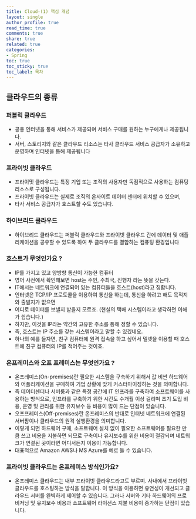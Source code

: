 ```yaml
---
title: Cloud-(1) 핵심 개념
layout: single
author_profile: true
read_time: true
comments: true
share: true
related: true
categories:
- Spring
toc: true
toc_sticky: true
toc_label: 목차
---
```


## 클라우드의 종류

### 퍼블릭 클라우드
- 공용 인터넷을 통해 서비스가 제공되며 서비스 구매를 원하는 누구에게나 제공됩니다. 
- 서버, 스토리지와 같은 클라우드 리소스는 타사 클라우드 서비스 공급자가 소유하고 운영하며 인터넷을 통해 제공됩니다

### 프라이빗 클라우드
- 프라이밋 클라우드는 특정 기업 또는 조직의 사용자만 독점적으로 사용하는 컴퓨팅 리소스로 구성됩니다.
- 프라이빗 클라우드는 실제로 조직의 온사이트 데이터 센터에 위치할 수 있으며, 
- 타사 서비스 공급자가 호스트할 수도 있습니다.

### 하이브리드 클라우드
- 하이브리드 클라우드는 퍼블릭 클라우드와 프라이빗 클라우드 간에 데이터 및 애플리케이션을 공유할 수 있도록 하여 두 클라우드를 결합하는 컴퓨팅 환경입니다

### 호스트가 무엇인가요 ? 
- IP를 가지고 있고 양방향 통신이 가능한 컴퓨터 
- 영어 사전에서 확인해보면 host는 주인, 주최국, 진행자 라는 뜻을 갖는다.
- IT에서는 네트워크에 연결되어 있는 컴퓨터들을 호스트(host)라고 칭합니다.
- 인터넷은 TCP/IP 프로토콜을 이용하여 통신을 하는데, 통신을 하려고 해도 목적지와 출발지가 없으면 
- 어디로 데이터를 보낼지 받을지 모르죠. (현실의 택배 시스템이라고 생각하면 이해가 쉽습니다.)
- 하지만, 이것을 IP라는 약간의 고유한 주소를 통해 정할 수 있습니다.
- 즉, 호스트는 IP 주소를 갖는 시스템이라고 말할 수 있겠네요.
- 하나의 예를 들자면, 친구 컴퓨터에 원격 접속을 하고 싶어서 텔넷을 이용할 때 호스트에 친구 컴퓨터의 IP를 적어주는 것이죠.


### 온프레미스와 오프 프레미스는 무엇인가요 ?
- 온프레미스(On-premises)란 필요한 시스템을 구축하기 위해서 값 비싼 하드웨어와 어플리케이션을 구매하여 기업 상황에 맞게 커스터마이징하는 것을 의미합니다. 
- 즉 데이터센터나 서버룸과 같은 특정 공간에 IT 인프라를 구축하여 소프트웨어를 사용하는 방식으로, 인프라를  구축하기 위한 시간도 수개월 이상 걸리며 초기 도입 비용, 운영 및 관리를 위한 유지보수 등 비용이 많이 드는 단점이 있습니다.
- 오프프레미스(Off-premises)란 온프레미스의 반대로 인터넷 네트워크에 연결된 서버팜이나 클라우드의 원격 실행환경을 의미합니다. 
- 이렇게  되면 하드웨어 구매, 소프트웨어 설치 없이 필요한 소프트웨어를 필요한 만큼 쓰고 비용을 지불하면 되므로 구축이나 유지보수를 위한 비용이 절감되며 네트워크가 연결된 곳이라면 어디서든지 이용이 가능합니다.
- 대표적으로 Amazon AWS나 MS Azure를 예로 들 수 있습니다.

### 프라이빗 클라우드는 온프레미스 방식인가요?
- 온프레미스 클라우드는 내부 프라이빗 클라우드라고도 부르며. 사내에서 프라이빗 클라우드를 호스팅하는 방식을 말합니다. 
이 방식을 이용하면 유연성이 개선되고 클라우드 서버를 완벽하게 제어할 수 있습니다. 
그러나 서버와 기타 하드웨어의 프로비저닝 및 유지보수 비용과 소프트웨어 라이선스 지불 비용이 증가하는 단점이 있습니다.